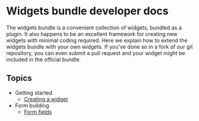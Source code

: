 # Widgets bundle developer docs

The widgets bundle is a convenient collection of widgets, bundled as a plugin. It also happens to be an excellent framework for creating new widgets with minimal coding required. Here we explain how to extend the widgets bundle with your own widgets. If you've done so in a fork of our git repository, you can even submit a pull request and your widget might be included in the official bundle.

## Topics

- Getting started
    - [Creating a widget](widgets-bundle/getting-started/creating-a-widget.md)
- Form building
    - [Form fields](widgets-bundle/form-building/form-fields.md)